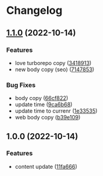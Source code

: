 # Changelog

## [1.1.0](https://github.com/peterfoeng/turborepo/compare/web-v1.0.0...web-v1.1.0) (2022-10-14)


### Features

* love turborepo copy ([3418913](https://github.com/peterfoeng/turborepo/commit/3418913b639d5c417a0049178cd80cef17bac6fa))
* new body copy (seo) ([7147853](https://github.com/peterfoeng/turborepo/commit/7147853688f37237d303b3ebf52ad79d51b43784))


### Bug Fixes

* body copy ([66cf822](https://github.com/peterfoeng/turborepo/commit/66cf8222d878e43e1a665f3d24443bbc6c39140b))
* update time ([9ca6b68](https://github.com/peterfoeng/turborepo/commit/9ca6b68b0feac0aec79e3f00244ba08289f3603f))
* update time to currenr ([1e33535](https://github.com/peterfoeng/turborepo/commit/1e335357c2783624c7f8aa91026d506292efe764))
* web body copy ([b39e109](https://github.com/peterfoeng/turborepo/commit/b39e10902a2f5ea4037c9bb5d458ad439e6b499c))

## 1.0.0 (2022-10-14)


### Features

* content update ([11fa666](https://github.com/peterfoeng/turborepo/commit/11fa666db359aa3fcb2ada9f7443565fe1859371))
